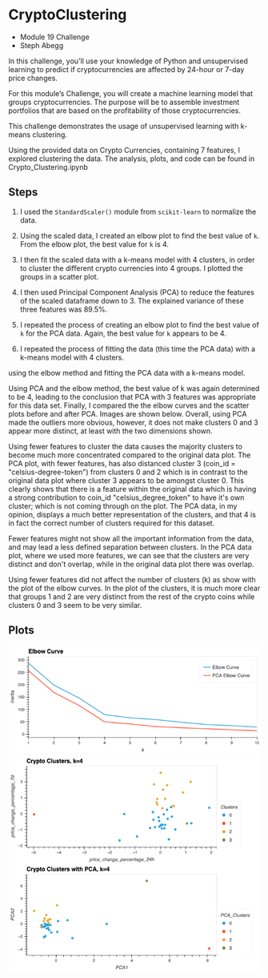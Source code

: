 # CryptoClustering
- Module 19 Challenge
- Steph Abegg

In this challenge, you'll use your knowledge of Python and unsupervised learning to predict if cryptocurrencies are affected by 24-hour or 7-day price changes.

For this module’s Challenge, you will create a machine learning model that groups cryptocurrencies. The purpose will be to assemble investment portfolios that are based on the profitability of those cryptocurrencies.


This challenge demonstrates the usage of unsupervised learning with k-means clustering.

Using the provided data on Crypto Currencies, containing 7 features, I explored clustering the data. The analysis, plots, and code can be found in Crypto_Clustering.ipynb

## Steps

1. I used the `StandardScaler()` module from `scikit-learn` to normalize the data.

2. Using the scaled data, I created an elbow plot to find the best value of `k`. From the elbow plot, the best value for `k` is 4.
   
3. I then fit the scaled data with a k-means model with 4 clusters, in order to cluster the different crypto currencies into 4 groups. I plotted the groups in a scatter plot.

4. I then used Principal Component Analysis (PCA) to reduce the features of the scaled dataframe down to 3. The explained variance of these three features was 89.5%.

5. I repeated the process of creating an elbow plot to find the best value of `k` for the PCA data. Again, the best value for `k` appears to be 4.

6. I repeated the process of fitting the data (this time the PCA data) with a k-means model with 4 clusters.

using the elbow method and fitting the PCA data with a k-means model.
   
Using PCA and the elbow method, the best value of k was again determined to be 4, leading to the conclusion that PCA with 3 features was appropriate for this data set.
Finally, I compared the the elbow curves and the scatter plots before and after PCA. Images are shown below.
Overall, using PCA made the outliers more obvious, however, it does not make clusters 0 and 3 appear more distinct, at least with the two dimensions shown.

 Using fewer features to cluster the data causes the majority clusters to become much more concentrated compared to the original data plot. The PCA plot, with fewer features, has also distanced cluster 3 (coin_id = "celsius-degree-token") from clusters 0 and 2 which is in contrast to the original data plot where cluster 3 appears to be amongst cluster 0. This clearly shows that there is a feature within the original data which is having a strong contribution to coin_id "celsius_degree_token" to have it's own cluster; which is not coming through on the plot. The PCA data, in my opinion, displays a much better representation of the clusters, and that 4 is in fact the correct number of clusters required for this dataset.

  Fewer features might not show all the important information from the data, and may lead a less defined separation between clusters. In the PCA data plot, where we used more features, we can see that the clusters are very distinct and don't overlap, while in the original data plot there was overlap.

  Using fewer features did not affect the number of clusters (k) as show with the plot of the elbow curves. In the plot of the clusters, it is much more clear that groups 1 and 2 are very distinct from the rest of the crypto coins while clusters 0 and 3 seem to be very similar.

## Plots

<img src="images/elbow_plots.png" width=700>
<img src="images/cluster_plots.png" width=700>
